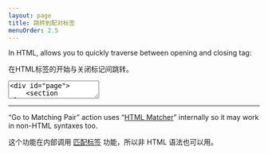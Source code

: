 ```yaml
---
layout: page
title: 跳转到配对标签
menuOrder: 2.5
---
```

In HTML, allows you to quickly traverse between opening and closing tag:

在HTML标签的开始与关闭标记间跳转。

<textarea class="movie-def">
&lt;div id="page"&gt;
	&lt;section class="content"&gt;
		&lt;h1&gt;Document example&lt;/h1&gt;
		&lt;p&gt;Lorem ipsum dolor sit amet.&lt;/p&gt;
	&lt;/section&gt;
&lt;/|div&gt;
~~~
tooltip: {text: 'Place caret inside either opening or closing tag and run “Go to Matching Pair” action to go to the opposite tag pair', wait: 7000}
wait: 1000
run: {command: 'emmet.matching_pair', times: 5} ::: “Go to Matching Pair” (Cmd-T)
</textarea>

----------------

“Go to Matching Pair” action uses “[HTML Matcher](/actions/match-pair/)” internally so it may work in non-HTML syntaxes too.

这个功能在内部调用 [匹配标签](/actions/match-pair/) 功能，所以非 HTML 语法也可以用。
